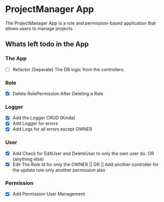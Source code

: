 # ProjectManager App

The ProjectManager App is a role and permission-based application that allows users to manage projects.

## Whats left todo in the App

### The App

- [ ] Refactor (Separate) The DB logic from the controllers.

### Role

- [x] Delete RolePermission After Deleting a Role

### Logger

- [x] Add the Logger CRUD (Kinda)
- [x] Add Logger for errors
- [x] Add Logs for all errors except OWNER

### User

- [x] Add Check for EditUser and DeleteUser to only the own user do. OR (anything else)
- [x] Edit The Role Id for only the OWNER || OR || Add another controller for the update role only another permission also

### Permission

- [x] Add Permission User Management
